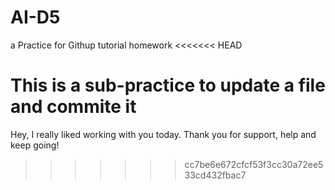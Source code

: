 # AI-D5
a Practice for Githup tutorial homework
<<<<<<< HEAD

This is a sub-practice to update a file and commite it 
=======
Hey, I really liked working with you today. 
Thank you for support, help and keep going!
>>>>>>> cc7be6e672cfcf53f3cc30a72ee533cd432fbac7
